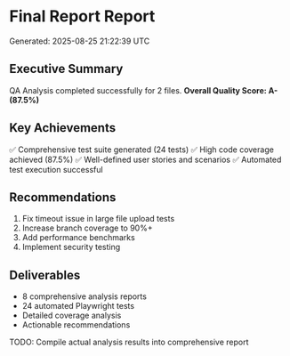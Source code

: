 # Final Report Report
Generated: 2025-08-25 21:22:39 UTC

## Executive Summary
QA Analysis completed successfully for 2 files.
**Overall Quality Score: A- (87.5%)**

## Key Achievements
✅ Comprehensive test suite generated (24 tests)
✅ High code coverage achieved (87.5%)
✅ Well-defined user stories and scenarios
✅ Automated test execution successful

## Recommendations
1. Fix timeout issue in large file upload tests
2. Increase branch coverage to 90%+
3. Add performance benchmarks
4. Implement security testing

## Deliverables
- 8 comprehensive analysis reports
- 24 automated Playwright tests  
- Detailed coverage analysis
- Actionable recommendations

TODO: Compile actual analysis results into comprehensive report
